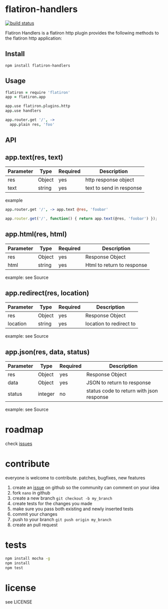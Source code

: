 # flatiron-handlers

[![build status](https://secure.travis-ci.org/twilson63/flatiron-handlers.png)](http://travis-ci.org/twilson63/flatiron-handlers)

Flatiron Handlers is a flatiron http plugin provides the following
methods to the flatiron http application:

## Install

`npm install flatiron-handlers`

## Usage

``` coffeescript
flatiron = require 'flatiron'
app = flatiron.app

app.use flatiron.plugins.http
app.use handlers

app.router.get '/', ->
  app.plain res, 'foo'

```

## API

## app.text(res, text)

Parameter  |  Type  | Required    |  Description
-----------|--------|-------------|-------------
res        | Object | yes         | http response object
text       | string | yes         | text to send in response

example

``` coffeescript
app.router.get '/', -> app.text @res, 'foobar'
```

``` javascript
app.router.get('/', function() { return app.text(@res, 'foobar') });
```

## app.html(res, html)

Parameter  |  Type  | Required    |  Description
-----------|--------|-------------|--------------
res        | Object | yes         | Response Object
html       | string | yes         | Html to return to response

example: see Source

## app.redirect(res, location)

Parameter  |  Type  | Required    |  Description
-----------|--------|-------------|--------------
res        | Object | yes         | Response Object
location   | string | yes         | location to redirect to

example: see Source

## app.json(res, data, status)

Parameter  |  Type  | Required    |  Description
-----------|--------|-------------|--------------
res        | Object | yes         | Response Object
data       | Object | yes         | JSON to return to response
status     | integer| no          | status code to return with json response

example: see Source

# roadmap

check [issues][1]

# contribute

everyone is welcome to contribute. patches, bugfixes, new features

1. create an [issue][1] on github so the community can comment on your idea
2. fork `nano` in github
3. create a new branch `git checkout -b my_branch`
4. create tests for the changes you made
5. make sure you pass both existing and newly inserted tests
6. commit your changes
7. push to your branch `git push origin my_branch`
8. create an pull request

# tests

``` sh
npm install mocha -g
npm install
npm test

```

# license

see LICENSE

[1]: http://github.com/twilson63/nano/issues
